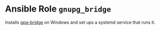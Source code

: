 # Ansible Role `gnupg_bridge`

Installs [gpg-bridge](https://github.com/BusyJay/gpg-bridge) on Windows and set
ups a systemd service that runs it.
